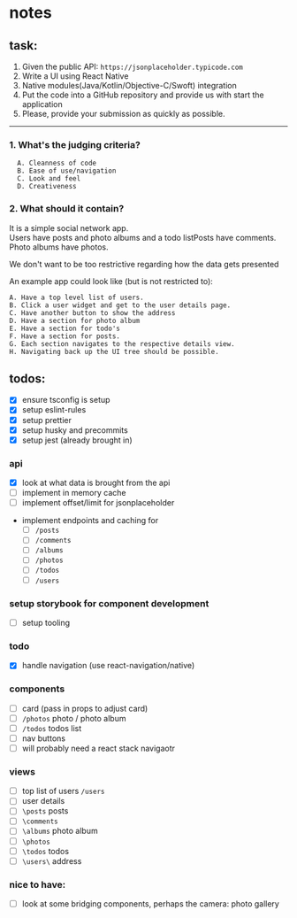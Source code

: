 # notes

## task:

1. Given the public API: `https://jsonplaceholder.typicode.com`
2. Write a UI using React Native
3. Native modules(Java/Kotlin/Objective-C/Swoft) integration
4. Put the code into a GitHub repository and provide us with
   start the application
5. Please, provide your submission as quickly as possible.

---

### 1. What's the judging criteria?

```
  A. Cleanness of code
  B. Ease of use/navigation
  C. Look and feel
  D. Creativeness
```

### 2. What should it contain?

It is a simple social network app.  
Users have posts and photo albums and a todo listPosts have comments. Photo albums have photos.

We don't want to be too restrictive regarding how the data gets presented

An example app could look like (but is not restricted to):

```
A. Have a top level list of users.
B. Click a user widget and get to the user details page.
C. Have another button to show the address
D. Have a section for photo album
E. Have a section for todo's
F. Have a section for posts.
G. Each section navigates to the respective details view.
H. Navigating back up the UI tree should be possible.
```

## todos:

- [x] ensure tsconfig is setup
- [x] setup eslint-rules
- [x] setup prettier
- [x] setup husky and precommits
- [x] setup jest (already brought in)

### api

- [x] look at what data is brought from the api
- [ ] implement in memory cache
- [ ] implement offset/limit for jsonplaceholder

- implement endpoints and caching for 
  - [ ] `/posts`  
  - [ ] `/comments`  
  - [ ] `/albums`  
  - [ ] `/photos`  
  - [ ] `/todos`  
  - [ ] `/users`  

### setup storybook for component development
- [ ] setup tooling

### todo
- [x] handle navigation (use react-navigation/native)

### components
- [ ] card (pass in props to adjust card)
- [ ] `/photos` photo / photo album 
- [ ] `/todos` todos list
- [ ] nav buttons
- [ ] will probably need a react stack navigaotr

### views

- [ ] top list of users `/users`
- [ ] user details
- [ ] `\posts` posts
- [ ] `\comments`
- [ ] `\albums` photo album
- [ ] `\photos` 
- [ ] `\todos` todos
- [ ] `\users\` address 

### nice to have:
- [ ] look at some bridging components, perhaps the camera: photo gallery

